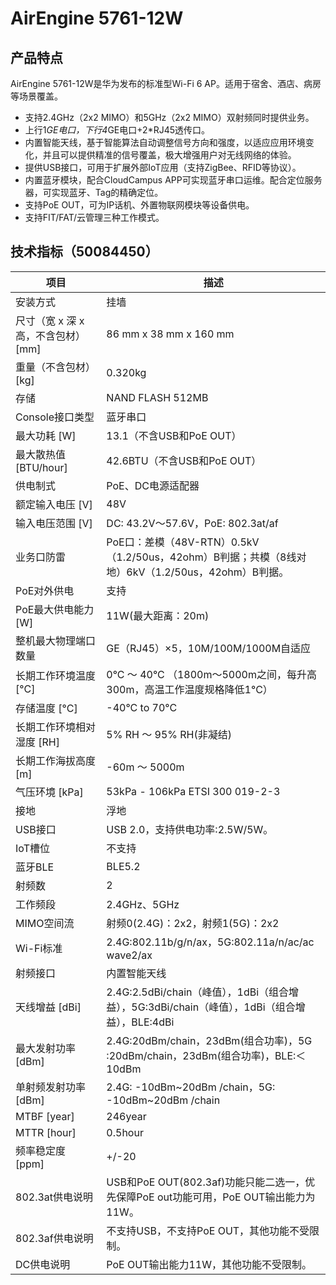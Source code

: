 # AirEngine 5761-12W

## 产品特点
AirEngine 5761-12W是华为发布的标准型Wi-Fi 6 AP。适用于宿舍、酒店、病房等场景覆盖。

- 支持2.4GHz（2x2 MIMO）和5GHz（2x2 MIMO）双射频同时提供业务。
- 上行1*GE电口，下行4*GE电口+2*RJ45透传口。
- 内置智能天线，基于智能算法自动调整信号方向和强度，以适应应用环境变化，并且可以提供精准的信号覆盖，极大增强用户对无线网络的体验。
- 提供USB接口，可用于扩展外部IoT应用（支持ZigBee、RFID等协议）。
- 内置蓝牙模块，配合CloudCampus APP可实现蓝牙串口运维。配合定位服务器，可实现蓝牙、Tag的精确定位。
- 支持PoE OUT，可为IP话机、外置物联网模块等设备供电。
- 支持FIT/FAT/云管理三种工作模式。

## 技术指标（50084450）
| 项目 | 描述 |
| --- | --- |
| 安装方式 | 挂墙 |
| 尺寸（宽 x 深 x 高，不含包材） [mm] | 86 mm x 38 mm x 160 mm |
| 重量（不含包材） [kg] | 0.320kg |
| 存储 | NAND FLASH 512MB |
| Console接口类型 | 蓝牙串口 |
| 最大功耗 [W] | 13.1（不含USB和PoE OUT） |
| 最大散热值 [BTU/hour] | 42.6BTU（不含USB和PoE OUT） |
| 供电制式 | PoE、DC电源适配器 |
| 额定输入电压 [V] | 48V |
| 输入电压范围 [V] | DC: 43.2V～57.6V，PoE: 802.3at/af |
| 业务口防雷 | PoE口：差模（48V-RTN）0.5kV（1.2/50us，42ohm）B判据；共模（8线对地）6kV（1.2/50us，42ohm）B判据。 |
| PoE对外供电 | 支持 |
| PoE最大供电能力 [W] | 11W(最大距离：20m) |
| 整机最大物理端口数量 | GE（RJ45）×5，10M/100M/1000M自适应 |
| 长期工作环境温度 [°C] | 0°C ～ 40°C （1800m～5000m之间，每升高300m，高温工作温度规格降低1°C） |
| 存储温度 [°C] | -40°C to 70°C |
| 长期工作环境相对湿度 [RH] | 5% RH ～ 95% RH(非凝结) |
| 长期工作海拔高度 [m] | -60m ～ 5000m |
| 气压环境 [kPa] | 53kPa - 106kPa ETSI 300 019-2-3 |
| 接地 | 浮地 |
| USB接口 | USB 2.0，支持供电功率:2.5W/5W。 |
| IoT槽位 | 不支持 |
| 蓝牙BLE | BLE5.2 |
| 射频数 | 2 |
| 工作频段 | 2.4GHz、5GHz |
| MIMO空间流 | 射频0(2.4G)：2x2，射频1(5G)：2x2 |
| Wi-Fi标准 | 2.4G:802.11b/g/n/ax，5G:802.11a/n/ac/ac wave2/ax |
| 射频接口 | 内置智能天线 |
| 天线增益 [dBi] | 2.4G:2.5dBi/chain（峰值），1dBi（组合增益），5G:3dBi/chain（峰值），1dBi（组合增益），BLE:4dBi |
| 最大发射功率 [dBm] | 2.4G:20dBm/chain，23dBm(组合功率)，5G :20dBm/chain，23dBm(组合功率)，BLE:＜10dBm |
| 单射频发射功率 [dBm] | 2.4G: -10dBm~20dBm /chain，5G: -10dBm~20dBm /chain |
| MTBF [year] | 246year |
| MTTR [hour] | 0.5hour |
| 频率稳定度 [ppm] | +/-20 |
| 802.3at供电说明 | USB和PoE OUT(802.3af)功能只能二选一，优先保障PoE out功能可用，PoE OUT输出能力为11W。 |
| 802.3af供电说明 | 不支持USB，不支持PoE OUT，其他功能不受限制。 |
| DC供电说明 | PoE OUT输出能力11W，其他功能不受限制。 |
